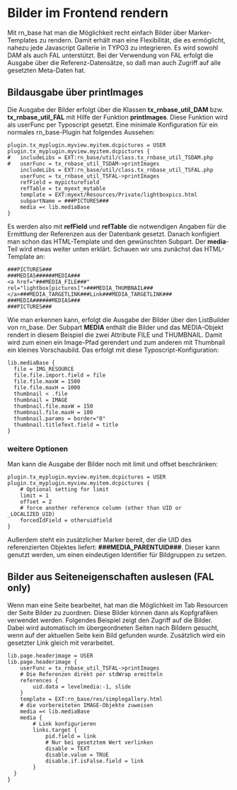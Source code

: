 # Bilder im Frontend rendern
Mit rn_base hat man die Möglichkeit recht einfach Bilder über Marker-Templates zu rendern. Damit erhält man eine Flexibilität, die es ermöglicht, nahezu jede Javascript Gallerie in TYPO3 zu integrieren. Es wird sowohl DAM als auch FAL unterstützt. Bei der Verwendung von FAL erfolgt die Ausgabe über die Referenz-Datensätze, so daß man auch Zugriff auf alle gesetzten Meta-Daten hat. 

## Bildausgabe über printImages
Die Ausgabe der Bilder erfolgt über die Klassen **tx_rnbase_util_DAM** bzw. **tx_rnbase_util_FAL** mit Hilfe der Funktion **printImages**. Diese Funktion wird als userFunc per Typoscript gesetzt. Eine minimale Konfiguration für ein normales rn_base-Plugin hat folgendes Aussehen:

``` 
plugin.tx_myplugin.myview.myitem.dcpictures = USER
plugin.tx_myplugin.myview.myitem.dcpictures {
#	includeLibs = EXT:rn_base/util/class.tx_rnbase_util_TSDAM.php
#	userFunc = tx_rnbase_util_TSDAM->printImages
	includeLibs = EXT:rn_base/util/class.tx_rnbase_util_TSFAL.php
	userFunc = tx_rnbase_util_TSFAL->printImages
	refField = mypicturefield
	refTable = tx_myext_mytable
	template = EXT:myext/Resources/Private/lightboxpics.html
	subpartName = ###PICTURES###
	media =< lib.mediaBase
}
``` 
Es werden also mit **refField** und **refTable** die notwendigen Angaben für die Ermittlung der Referenzen aus der Datenbank gesetzt. Danach konfigiert man schon das HTML-Template und den gewünschten Subpart. Der **media**-Teil wird etwas weiter unten erklärt. Schauen wir uns zunächst das HTML-Template an:

``` 
###PICTURES###
###MEDIAS######MEDIA###
<a href="###MEDIA_FILE###" rel="lightbox[pictures]">###MEDIA_THUMBNAIL###</a>###MEDIA_TARGETLINK###Link###MEDIA_TARGETLINK###
###MEDIA######MEDIAS###
###PICTURES###
``` 
Wie man erkennen kann, erfolgt die Ausgabe der Bilder über den ListBuilder von rn_base. Der Subpart **MEDIA** enthält die Bilder und das MEDIA-Objekt rendert in diesem Beispiel die zwei Attribute FILE und THUMBNAIL. Damit wird zum einen ein Image-Pfad gerendert und zum anderen mit Thumbnail ein kleines Vorschaubild. Das erfolgt mit diese Typoscript-Konfiguration:
```
lib.mediaBase {
  file = IMG_RESOURCE
  file.file.import.field = file
  file.file.maxW = 1500
  file.file.maxH = 1000
  thumbnail < .file
  thumbnail = IMAGE
  thumbnail.file.maxW = 150
  thumbnail.file.maxH = 100
  thumbnail.params = border="0"
  thumbnail.titleText.field = title
}
```
### weitere Optionen
Man kann die Ausgabe der Bilder noch mit limit und offset beschränken:
```
plugin.tx_myplugin.myview.myitem.dcpictures = USER
plugin.tx_myplugin.myview.myitem.dcpictures {
	# Optional setting for limit
	limit = 1
	offset = 2
	# force another reference column (other than UID or _LOCALIZED_UID)
	forcedIdField = otheruidfield
}
```
Außerdem steht ein zusätzlicher Marker bereit, der die UID des referenzierten Objektes liefert: **###MEDIA_PARENTUID###**. Dieser kann genutzt werden, um einen eindeutigen Identifier für Bildgruppen zu setzen.

## Bilder aus Seiteneigenschaften auslesen (FAL only)
Wenn man eine Seite bearbeitet, hat man die Möglichkeit im Tab Resourcen der Seite Bilder zu zuordnen. Diese Bilder können dann als Kopfgrafiken verwendet werden. Folgendes Beispiel zeigt den Zugriff auf die Bilder. Dabei wird automatisch im übergeordneten Seiten nach Bildern gesucht, wenn auf der aktuellen Seite kein Bild gefunden wurde. Zusätzlich wird ein gesetzter Link gleich mit verarbeitet.

```
lib.page.headerimage = USER
lib.page.headerimage {
	userFunc = tx_rnbase_util_TSFAL->printImages
	# Die Referenzen direkt per stdWrap ermitteln
	references {
		uid.data = levelmedia:-1, slide
	}
	template = EXT:rn_base/res/simplegallery.html
	# die vorbereiteten IMAGE-Objekte zuweisen
	media =< lib.mediaBase
	media {
		# Link konfigurieren
		links.target {
			pid.field = link
			# Nur bei gesetztem Wert verlinken
			disable = TEXT
			disable.value = TRUE
			disable.if.isFalse.field = link
		}
  }
}
```
